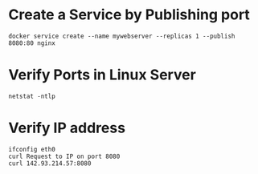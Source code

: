 # Create a Service by Publishing port

    docker service create --name mywebserver --replicas 1 --publish 8080:80 nginx

# Verify Ports in Linux Server

    netstat -ntlp

# Verify IP address

    ifconfig eth0
    curl Request to IP on port 8080
    curl 142.93.214.57:8080
